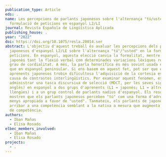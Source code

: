 ```yaml
---
publication_type: Article
eds: .
name: Les percepcions de parlants japonesos sobre l'alternança "tú/usted" en la
  formulació de peticions en espanyol L2/LI
journal: Revista Española de Lingüística Aplicada
publishing_house: .
year: "2022"
doi: https://doi.org/10.1075/resla.20014.ser
abstract: L'objectiu d'aquest treball és avaluar les percepcions dels parlants
  japonesos d'espanyol L2/LE sobre l'alternança "tú"/"usted" en la formulació de
  peticions. En espanyol, aquesta elecció canvia la formalitat, mentre que en
  japonès tant la flexió verbal com determinades variacions lèxiques regulen el
  grau de cordialitat. A més, la parla honorífica és més sovint usada en japonès
  que en espanyol peninsular. Si ens basem en aquest fet, pot ser que els
  aprenents japonesos trobin dificultosa l'adquisició de la cortesia espanyola a
  causa de contrastos interlingüístics. Per examinar aquest fenomen, es va
  administrar una tasca discursiva de selecció (MDCT, per les seves sigles en
  anglès) en espanyol a dos grups d'aprenents (L1 = japonès; L1 = altres
  llengües) i a un grup control de parlants nadius d'espanyol. Els resultats
  mostren que els parlants japonesos perceben "tú" com una forma d'adreçar-se
  menys apropiada a favor de "usted". Tanmateix, els parlants de japonès poden
  arribar a una competència semblant a la nativa a mesura que augmenta el nivell
  de competència.
authors:
  - Iban Mañas
  - Elisa Rosado
elbec_members_involved:
  - Iban Mañas
  - Elisa Rosado
projects:
  - .
---
```

